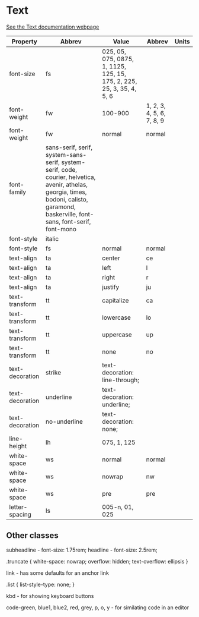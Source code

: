 # Text

[See the Text documentation webpage](https://chrisjwaddell.github.io/Stooge-CSS/text.html)

| Property |Abbrev| Value |Abbrev | Units |
|----------|--------|-------|--------|------|
| font-size | fs | 025, 05, 075, 0875, 1, 1125, 125, 15, 175, 2, 225, 25, 3, 35, 4, 5, 6 | | |
| font-weight | fw | 100-900 | 1, 2, 3, 4, 5, 6, 7, 8, 9 | |
| font-weight |  fw |  normal | normal | |
| font-family | sans-serif, serif, system-sans-serif, system-serif, code, courier, helvetica, avenir, athelas, georgia, times, bodoni, calisto, garamond, baskerville, font-sans, font-serif, font-mono | | | |
| font-style |italic |  | | |
| font-style |fs |  normal |normal | |
| text-align | ta | center | ce | |
| text-align | ta | left | l | |
| text-align | ta | right | r | |
| text-align | ta | justify |  ju |  |
| text-transform | tt | capitalize | ca | |
| text-transform | tt | lowercase | lo | |
| text-transform | tt | uppercase | up | |
| text-transform | tt | none | no | |
| text-decoration | strike | text-decoration: line-through; |  | |
| text-decoration | underline | text-decoration: underline; |  | |
| text-decoration | no-underline | text-decoration: none; |  | |
| line-height | lh | 075, 1, 125 | | |
| white-space |  ws |  normal | normal | |
| white-space |  ws |  nowrap | nw | |
| white-space |  ws |  pre | pre | |
| letter-spacing | ls | 005-n, 01, 025 | | |

## Other classes
subheadline - font-size: 1.75rem;
headline - font-size: 2.5rem;


.truncate {
    white-space: nowrap;
    overflow: hidden;
    text-overflow: ellipsis
}

link - has some defaults for an anchor link

.list {
    list-style-type: none;
}

kbd - for showing keyboard buttons

code-green, blue1, blue2, red, grey, p, o, y - for similating code in an editor

